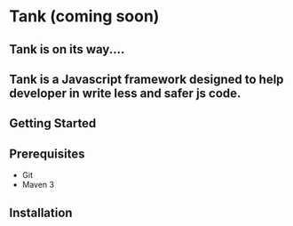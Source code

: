 # Tank (coming soon)

Tank is on its way....
-------------------
Tank is a Javascript framework designed to help developer in write less and safer js code.
-------------------

## Getting Started

## Prerequisites

* Git
* Maven 3

## Installation

